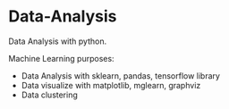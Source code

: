 # Data-Analysis
Data Analysis with python. 

Machine Learning purposes:
  * Data Analysis with sklearn, pandas, tensorflow library
  * Data visualize with matplotlib, mglearn, graphviz
  * Data clustering
